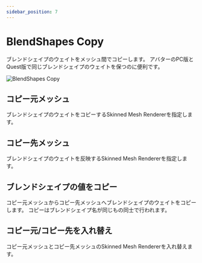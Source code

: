 ```yaml
---
sidebar_position: 7
---
```


# BlendShapes Copy

ブレンドシェイプのウェイトをメッシュ間でコピーします。
アバターのPC版とQuest版で同じブレンドシェイプのウェイトを保つのに便利です。

![BlendShapes Copy](/img/blendshapes_copy.png)

## コピー元メッシュ

ブレンドシェイプのウェイトをコピーするSkinned Mesh Rendererを指定します。

## コピー先メッシュ

ブレンドシェイプのウェイトを反映するSkinned Mesh Rendererを指定します。

## ブレンドシェイプの値をコピー

コピー元メッシュからコピー先メッシュへブレンドシェイプのウェイトをコピーします。
コピーはブレンドシェイプ名が同じもの同士で行われます。

## コピー元/コピー先を入れ替え

コピー元メッシュとコピー先メッシュのSkinned Mesh Rendererを入れ替えます。
